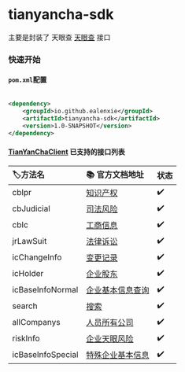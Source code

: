 tianyancha-sdk
======

主要是封装了 天眼查 [天眼查](http://open.tianyancha.com/) 接口

### 快速开始

#### `pom.xml`配置

```xml

<dependency>
    <groupId>io.github.ealenxie</groupId>
    <artifactId>tianyancha-sdk</artifactId>
    <version>1.0-SNAPSHOT</version>
</dependency>
```

#### [TianYanChaClient](https://github.com/EalenXie/sdk-all/blob/main/tianyancha-sdk/src/main/java/io/github/ealenxie/tianyancha/TianYanChaClient.java) 已支持的接口列表

| 🏷️方法名            | 📚 官方文档地址                                        | 状态  |
|:------------------|:-------------------------------------------------|:----|
| cbIpr             | [知识产权](http://open.tianyancha.com/open/1139)     | ✔️  |
| cbJudicial        | [司法风险](http://open.tianyancha.com/open/1002)     | ✔️  |
| cbIc              | [工商信息](http://open.tianyancha.com/open/1001)     | ✔️  |
| jrLawSuit         | [法律诉讼](http://open.tianyancha.com/open/842)      | ✔️  |
| icChangeInfo      | [变更记录](http://open.tianyancha.com/open/822)      | ✔️  |
| icHolder          | [企业股东](http://open.tianyancha.com/open/821)      | ✔️  |
| icBaseInfoNormal  | [企业基本信息查询](http://open.tianyancha.com/open/1116) | ✔️  |
| search            | [搜索](http://open.tianyancha.com/open/816)        | ✔️  |
| allCompanys       | [人员所有公司](http://open.tianyancha.com/open/450)    | ✔️  |
| riskInfo          | [企业天眼风险](http://open.tianyancha.com/open/425)    | ✔️  |
| icBaseInfoSpecial | [特殊企业基本信息](http://open.tianyancha.com/open/1117) | ✔️  |